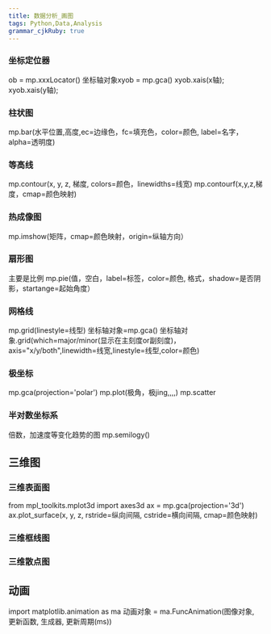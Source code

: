 ```yaml
---
title: 数据分析_画图
tags: Python,Data,Analysis
grammar_cjkRuby: true
---
```

### 坐标定位器
ob  = mp.xxxLocator()
坐标轴对象xyob = mp.gca()
xyob.xais(x轴);
xyob.xais(y轴);

### 柱状图
mp.bar(水平位置,高度,ec=边缘色，fc=填充色，color=颜色, label=名字，alpha=透明度)

### 等高线
mp.contour(x, y, z, 梯度, colors=颜色，linewidths=线宽)
mp.contourf(x,y,z,梯度，cmap=颜色映射)

### 热成像图
mp.imshow(矩阵，cmap=颜色映射，origin=纵轴方向）

### 扇形图
主要是比例
mp.pie(值，空白，label=标签，color=颜色, 格式，shadow=是否阴影，startange=起始角度）

### 网格线
mp.grid(linestyle=线型)
坐标轴对象=mp.gca()
坐标轴对象.grid(which=major/minor(显示在主刻度or副刻度)，axis="x/y/both",linewidth=线宽,linestyle=线型,color=颜色) 

### 极坐标
mp.gca(projection='polar')
mp.plot(极角，极jing,,,,)
mp.scatter

### 半对数坐标系
倍数，加速度等变化趋势的图
mp.semilogy()
## 三维图
### 三维表面图
from mpl_toolkits.mplot3d import axes3d
ax = mp.gca(projection='3d')
ax.plot_surface(x, y, z, rstride=纵向间隔, cstride=横向间隔, cmap=颜色映射)
### 三维框线图
### 三维散点图
## 动画
import matplotlib.animation as ma 
动画对象 = ma.FuncAnimation(图像对象, 更新函数, 生成器, 更新周期(ms))
